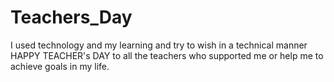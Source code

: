 # Teachers_Day
I used technology and my learning and try to wish in a technical manner HAPPY TEACHER's DAY to all the teachers who supported me or help me to achieve goals in my life.
